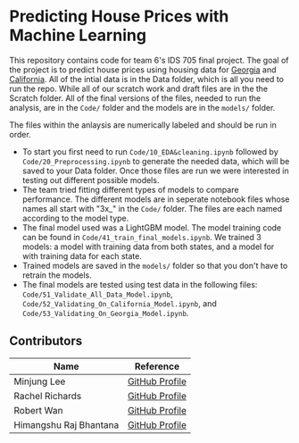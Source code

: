 # Predicting House Prices with Machine Learning

This repository contains code for team 6's IDS 705 final project. The goal of the project is to predict house prices using housing data for [Georgia](https://www.kaggle.com/datasets/yellowj4acket/real-estate-georgia) and [California](https://www.kaggle.com/datasets/yellowj4acket/real-estate-california). All of the intial data is in the Data folder, which is all you need to run the repo. While all of our scratch work and draft files are in the the Scratch folder. All of the final versions of the files, needed to run the analysis, are in the `Code/` folder and the models are in the `models/` folder. 

The files within the anlaysis are numerically labeled and should be run in order.
- To start you first need to run `Code/10_EDA&cleaning.ipynb` followed by `Code/20_Preprocessing.ipynb` to generate the needed data, which will be saved to your Data folder. Once those files are run we were interested in testing out different possible models.
- The team tried fitting different types of models to compare performance. The different models are in seperate notebook files whose names all start with "3x_" in the `Code/` folder. The files are each named according to the model type.
- The final model used was a LightGBM model. The model training code can be found in `Code/41_train_final_models.ipynb`. We trained 3 models: a model with training data from both states, and a model for with training data for each state.
- Trained models are saved in the `models/` folder so that you don't have to retrain the models.
- The final models are tested using test data in the following files: `Code/51_Validate_All_Data_Model.ipynb`, `Code/52_Validating_On_California_Model.ipynb`, and `Code/53_Validating_On_Georgia_Model.ipynb`.


## Contributors
| Name | Reference |
|----|----|
|Minjung Lee| [GitHub Profile](https://github.com/minjung0)|
|Rachel Richards|[GitHub Profile](https://github.com/rjrichards27)|
|Robert Wan| [GitHub Profile](https://github.com/rw417)|
|Himangshu Raj Bhantana | [GitHub Profile](https://github.com/hb173)|
